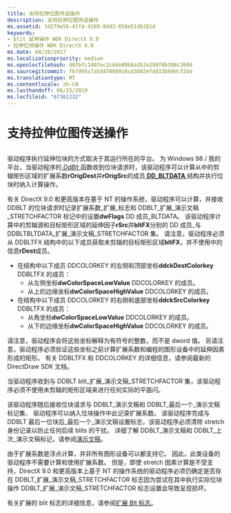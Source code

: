 ```yaml
---
title: 支持拉伸位图传送操作
description: 支持拉伸位图传送操作
ms.assetid: 1d279e56-41fd-4189-84d2-858e51db281d
keywords:
- blit 延伸操作 WDK DirectX 9.0
- 拉伸位块操作 WDK DirectX 9.0
ms.date: 04/20/2017
ms.localizationpriority: medium
ms.openlocfilehash: d07bfc1407ec2c6de09b8a352e296f0b308c309d
ms.sourcegitcommit: fb7d95c7a5d47860918cd3602efdd33b69dcf2da
ms.translationtype: MT
ms.contentlocale: zh-CN
ms.lasthandoff: 06/25/2019
ms.locfileid: "67361232"
---
```

# <a name="supporting-stretch-blit-operations"></a>支持拉伸位图传送操作


## <span id="ddk_supporting_stretch_blit_operations_gg"></span><span id="DDK_SUPPORTING_STRETCH_BLIT_OPERATIONS_GG"></span>


驱动程序执行延伸位块的方式取决于其运行所在的平台。 为 Windows 98 / 我的平台，当驱动程序的[ *DdBlt* ](https://docs.microsoft.com/windows/desktop/api/ddrawint/nc-ddrawint-pdd_surfcb_blt)函数收到位块请求时，该驱动程序可以计算从中的剪辑矩形区域的扩展系数**rOrigDest**并**rOrigSrc**的成员[ **DD\_BLTDATA** ](https://docs.microsoft.com/windows/desktop/api/ddrawint/ns-ddrawint-_dd_bltdata)结构并执行位块时纳入计算操作。

有关 DirectX 9.0 和更高版本在基于 NT 的操作系统，驱动程序可以计算，并接收 DDBLT 的位块请求时记录扩展系数\_扩展\_标志和 DDBLT\_扩展\_演示文稿\_STRETCHFACTOR 标记中的设置**dwFlags** DD 成员\_BLTDATA。 该驱动程序计算中的剪辑源和目标矩形区域的延伸因子**rSrc**并**bltFX**分别的 DD 成员\_与 DDBLTBLTDATA\_扩展\_演示文稿\_STRETCHFACTOR 集。 请注意，驱动程序必须从 DDBLTFX 结构中的以下成员获取未剪辑的目标矩形区域**bltFX**，并不使用中的信息**rDest**成员。

-   在结构中以下成员 DDCOLORKEY 的左侧和顶部坐标**ddckDestColorkey** DDBLTFX 的成员：
    -   从左侧坐标**dwColorSpaceLowValue** DDCOLORKEY 的成员。
    -   从上的边缘坐标**dwColorSpaceHighValue** DDCOLORKEY 的成员。
-   在结构中以下成员 DDCOLORKEY 的右侧和底部坐标**ddckSrcColorkey** DDBLTFX 的成员：
    -   从角坐标**dwColorSpaceLowValue** DDCOLORKEY 的成员。
    -   从下的边缘坐标**dwColorSpaceHighValue** DDCOLORKEY 的成员。

请注意，驱动程序会将这些坐标解释为有符号的整数，而不是 dword 值。 另请注意，驱动程序必须验证这些坐标之前计算扩展系数和编程的图形设备中的延伸因素形成的矩形。 有关 DDBLTFX 和 DDCOLORKEY 的详细信息，请参阅最新的 DirectDraw SDK 文档。

当驱动程序收到与 DDBLT blit\_扩展\_演示文稿\_STRETCHFACTOR 集，该驱动程序必须不使用未剪辑的矩形区域来进行任何实际的平面闪。

该驱动程序随后接收位块请求与 DDBLT\_演示文稿和 DDBLT\_最后一个\_演示文稿标记集、 驱动程序可以纳入位块操作中此记录扩展系数。 该驱动程序完成与 DDBLT 最后一位块后\_最后一个\_演示文稿设置标志，该驱动程序必须清除 stretch 身份记录以防止任何后续 blits 的干扰。 详细了解 DDBLT\_演示文稿和 DDBLT\_上次\_演示文稿标记，请参阅[演示文稿](presentation.md)。

由于扩展系数是浮点计算，并非所有图形设备可以都支持它。 因此，此类设备的驱动程序不需要计算和使用扩展系数。 但是，即使 stretch 因素计算是不受支持，DirectX 9.0 和更高版本上基于 NT 的操作系统的驱动程序必须仍确定是否存在 DDBLT\_扩展\_演示文稿\_STRETCHFACTOR 标志因为尝试在其中执行实际位块操作 DDBLT\_扩展\_演示文稿\_STRETCHFACTOR 标志设置会导致呈现损坏。

有关扩展的 blit 标志的详细信息，请参阅[扩展 Blt 标志](extended-blt-flags.md)。

 

 






